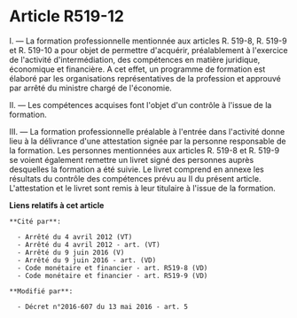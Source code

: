 # Article R519-12

I. ― La formation professionnelle mentionnée aux articles R. 519-8, R. 519-9 et R. 519-10 a pour objet de permettre
d'acquérir, préalablement à l'exercice de l'activité d'intermédiation, des compétences en matière juridique, économique et
financière. A cet effet, un programme de formation est élaboré par les organisations représentatives de la profession et
approuvé par arrêté du ministre chargé de l'économie. 

II. ― Les compétences acquises font l'objet d'un contrôle à l'issue de la formation. 

III. ― La formation professionnelle préalable à l'entrée dans l'activité  donne lieu à la délivrance d'une attestation signée
par la personne responsable de la formation. Les personnes mentionnées aux articles R. 519-8 et R. 519-9 se voient également
remettre un livret signé des personnes auprès desquelles la formation a été suivie. Le livret comprend en annexe les
résultats du contrôle des compétences prévu au II du présent article. L'attestation et le livret sont remis à leur titulaire
à l'issue de la formation.

**Liens relatifs à cet article**

	**Cité par**:

	  - Arrêté du 4 avril 2012 (VT)
	  - Arrêté du 4 avril 2012 - art. (VT)
	  - Arrêté du 9 juin 2016 (V)
	  - Arrêté du 9 juin 2016 - art. (VD)
	  - Code monétaire et financier - art. R519-8 (VD)
	  - Code monétaire et financier - art. R519-9 (VD)

	**Modifié par**:

	  - Décret n°2016-607 du 13 mai 2016 - art. 5
